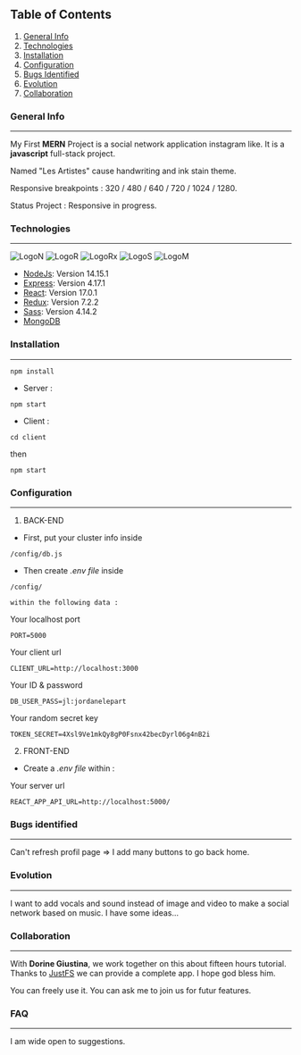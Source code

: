## Table of Contents
1. [General Info](#general-info)
2. [Technologies](#technologies)
3. [Installation](#installation)
4. [Configuration](#configuration)
5. [Bugs Identified](#bugs-identified)
6. [Evolution](#Evolution)
7. [Collaboration](#collaboration)
### General Info
*** 
My First **MERN** Project is a social network application instagram like. It is a **javascript** full-stack project.

Named "Les Artistes" cause handwriting and ink stain theme.

Responsive breakpoints : 320 / 480 / 640 / 720 / 1024 / 1280.

Status Project :
Responsive in progress.
### Technologies
***
![LogoN](https://img.icons8.com/color/48/000000/nodejs.png) ![LogoR](https://img.icons8.com/ultraviolet/48/000000/react--v1.png) ![LogoRx](https://img.icons8.com/color/48/000000/redux.png) ![LogoS](https://img.icons8.com/color/48/000000/sass.png) ![LogoM](https://img.icons8.com/color/48/000000/mongodb.png)

* [NodeJs](https://nodejs.org/en/docs/): Version 14.15.1 
* [Express](https://expressjs.com/en/api.html): Version 4.17.1
* [React](https://reactjs.org/docs/getting-started.html): Version 17.0.1
* [Redux](https://redux.js.org/): Version 7.2.2 
* [Sass](https://sass-lang.com/documentation): Version 4.14.2 
* [MongoDB](https://www.mongodb.com/cloud/atlas/lp/try2?utm_source=google&utm_campaign=gs_emea_france_search_brand_atlas_desktop&utm_term=mongodb%20docs&utm_medium=cpc_paid_search&utm_ad=e&utm_ad_campaign_id=1718986507&gclid=CjwKCAjwy7CKBhBMEiwA0Eb7aoFpQwYAOXkoX539u_B6p5a2I61TkLcfoyDGKCeSbVIq2PBOjRhdBxoCkDQQAvD_BwE)


### Installation
***
```
npm install
```

* Server : 
``` 
npm start
```
* Client :
```
cd client
```
then
```
npm start
```
### Configuration
***
1. BACK-END

* First, put your cluster info inside 
```
/config/db.js
```
* Then create *.env file* inside 
```
/config/
```
    within the following data :

Your localhost port
```
PORT=5000
```
Your client url

```
CLIENT_URL=http://localhost:3000 
```
Your ID & password
 
```
DB_USER_PASS=jl:jordanelepart
```
Your random secret key
```
TOKEN_SECRET=4Xsl9Ve1mkQy8gP0Fsnx42becDyrl06g4nB2i 
```

2. FRONT-END

* Create a *.env file* within :

Your server url
```
REACT_APP_API_URL=http://localhost:5000/ 
```
### Bugs identified
***
Can't refresh profil page => I add many buttons to go back home. 

### Evolution
***
I want to add vocals and sound instead of image and video to make a social network based on music. I have some ideas...
### Collaboration
***
With **Dorine Giustina**, we work together on this about fifteen hours tutorial. Thanks to [JustFS](https://github.com/JustFS) we can provide a complete app. I hope god bless him.

You can freely use it. You can ask me to join us for futur features.

### FAQ
***
I am wide open to suggestions.



